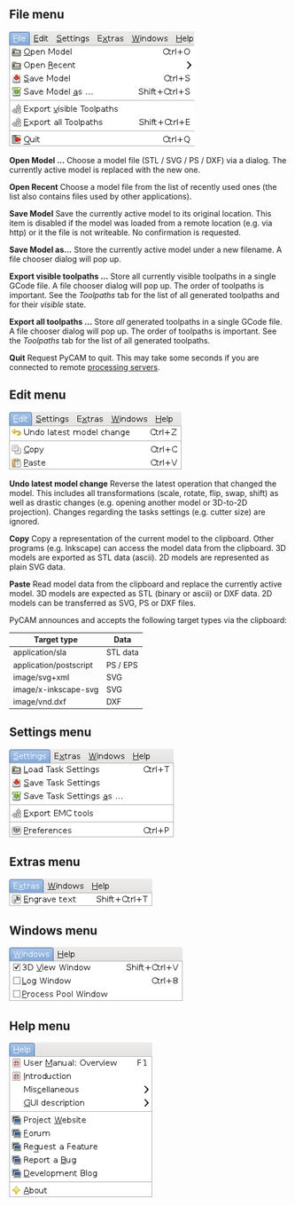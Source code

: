 File menu
---------

![Screenshot of the File Menu](img/menu-file.png)

**Open Model ...**   Choose a model file (STL / SVG / PS / DXF) via a dialog. The currently active model is replaced with the new one.

**Open Recent**   Choose a model file from the list of recently used ones (the list also contains files used by other applications).

**Save Model**   Save the currently active model to its original location. This item is disabled if the model was loaded from a remote location (e.g. via http) or it the file is not writeable. No confirmation is requested.

**Save Model as...**   Store the currently active model under a new filename. A file chooser dialog will pop up.

**Export visible toolpaths ...**   Store all currently visible toolpaths in a single GCode file. A file chooser dialog will pop up. The order of toolpaths is important. See the <em>Toolpaths</em> tab for the list of all generated toolpaths and for their <em>visible</em> state.

**Export all toolpaths ...**   Store _all_ generated toolpaths in a single GCode file. A file chooser dialog will pop up. The order of toolpaths is important. See the <em>Toolpaths</em> tab for the list of all generated toolpaths.

**Quit**   Request PyCAM to quit. This may take some seconds if you are connected to remote [processing servers](server-mode).

Edit menu
---------

![Screenshot of the Edit Menu](img/menu-edit.png)

**Undo latest model change** Reverse the latest operation that changed the model. This includes all transformations (scale, rotate, flip, swap, shift) as well as drastic changes (e.g. opening another model or 3D-to-2D projection). Changes regarding the tasks settings (e.g. cutter size) are ignored.

**Copy** Copy a representation of the current model to the clipboard. Other programs (e.g. Inkscape) can access the model data from the clipboard. 3D models are exported as STL data (ascii). 2D models are represented as plain SVG data.

**Paste** Read model data from the clipboard and replace the currently active model. 3D models are expected as STL (binary or ascii) or DXF data. 2D models can be transferred as SVG, PS or DXF files.

PyCAM announces and accepts the following target types via the
clipboard:

  Target type              | Data
  ------------------------ | ----------
  application/sla          | STL data
  application/postscript   | PS / EPS
  image/svg+xml            | SVG
  image/x-inkscape-svg     | SVG
  image/vnd.dxf            | DXF

Settings menu
-------------

![Screenshot of the Settings Menu](img/menu-settings.png)

Extras menu
-----------

![Screenshot of the Extras Menu](img/menu-extras.png)

Windows menu
------------

![Screenshot of the Windows Menu](img/menu-windows.png)

Help menu
---------

![Screenshot of the Help Menu](img/menu-help.png)
